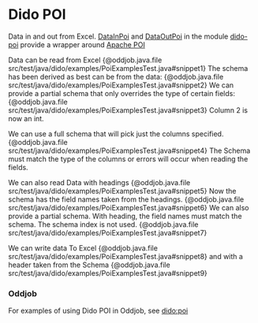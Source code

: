 Dido POI
========

Data in and out from Excel.
[DataInPoi](http://rgordon.co.uk/projects/dido/current/api/dido/poi/DataInPoi.html)
and [DataOutPoi](http://rgordon.co.uk/projects/dido/current/api/dido/poi/DataOutPoi.html)
in the module [dido-poi](dido-poi) provide a wrapper around [Apache POI](https://poi.apache.org/)

Data can be read from Excel
{@oddjob.java.file src/test/java/dido/examples/PoiExamplesTest.java#snippet1}
The schema has been derived as best can be from the data:
{@oddjob.java.file src/test/java/dido/examples/PoiExamplesTest.java#snippet2}
We can provide a partial schema that only overrides the type of certain
fields:
{@oddjob.java.file src/test/java/dido/examples/PoiExamplesTest.java#snippet3}
Column 2 is now an int.

We can use a full schema that will pick just the columns specified.
{@oddjob.java.file src/test/java/dido/examples/PoiExamplesTest.java#snippet4}
The Schema must match the type of the columns or errors will occur when reading 
the fields.  

We can also read Data with headings
{@oddjob.java.file src/test/java/dido/examples/PoiExamplesTest.java#snippet5}
Now the schema has the field names taken from the headings.
{@oddjob.java.file src/test/java/dido/examples/PoiExamplesTest.java#snippet6}
We can also provide a partial schema. With heading, the field names must match the schema.
The schema index is not used.
{@oddjob.java.file src/test/java/dido/examples/PoiExamplesTest.java#snippet7}

We can write data To Excel
{@oddjob.java.file src/test/java/dido/examples/PoiExamplesTest.java#snippet8}
and with a header taken from the Schema
{@oddjob.java.file src/test/java/dido/examples/PoiExamplesTest.java#snippet9}

### Oddjob

For examples of using Dido POI in Oddjob, see [dido:poi](docs/reference/dido/poi/layouts/DataRows.md)
